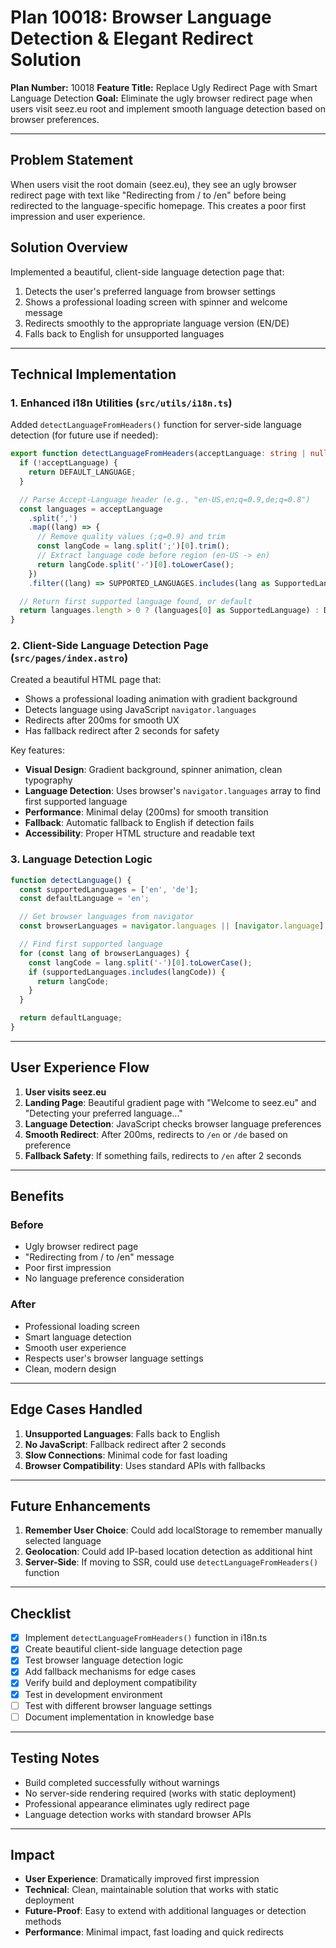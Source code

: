 # Plan 10018: Browser Language Detection & Elegant Redirect Solution

**Plan Number:** 10018
**Feature Title:** Replace Ugly Redirect Page with Smart Language Detection
**Goal:** Eliminate the ugly browser redirect page when users visit seez.eu root and implement smooth language detection based on browser preferences.

---

## Problem Statement

When users visit the root domain (seez.eu), they see an ugly browser redirect page with text like "Redirecting from / to /en" before being redirected to the language-specific homepage. This creates a poor first impression and user experience.

## Solution Overview

Implemented a beautiful, client-side language detection page that:

1. Detects the user's preferred language from browser settings
2. Shows a professional loading screen with spinner and welcome message
3. Redirects smoothly to the appropriate language version (EN/DE)
4. Falls back to English for unsupported languages

---

## Technical Implementation

### 1. Enhanced i18n Utilities (`src/utils/i18n.ts`)

Added `detectLanguageFromHeaders()` function for server-side language detection (for future use if needed):

```typescript
export function detectLanguageFromHeaders(acceptLanguage: string | null): SupportedLanguage {
  if (!acceptLanguage) {
    return DEFAULT_LANGUAGE;
  }

  // Parse Accept-Language header (e.g., "en-US,en;q=0.9,de;q=0.8")
  const languages = acceptLanguage
    .split(',')
    .map((lang) => {
      // Remove quality values (;q=0.9) and trim
      const langCode = lang.split(';')[0].trim();
      // Extract language code before region (en-US -> en)
      return langCode.split('-')[0].toLowerCase();
    })
    .filter((lang) => SUPPORTED_LANGUAGES.includes(lang as SupportedLanguage));

  // Return first supported language found, or default
  return languages.length > 0 ? (languages[0] as SupportedLanguage) : DEFAULT_LANGUAGE;
}
```

### 2. Client-Side Language Detection Page (`src/pages/index.astro`)

Created a beautiful HTML page that:

- Shows a professional loading animation with gradient background
- Detects language using JavaScript `navigator.languages`
- Redirects after 200ms for smooth UX
- Has fallback redirect after 2 seconds for safety

Key features:

- **Visual Design**: Gradient background, spinner animation, clean typography
- **Language Detection**: Uses browser's `navigator.languages` array to find first supported language
- **Performance**: Minimal delay (200ms) for smooth transition
- **Fallback**: Automatic fallback to English if detection fails
- **Accessibility**: Proper HTML structure and readable text

### 3. Language Detection Logic

```javascript
function detectLanguage() {
  const supportedLanguages = ['en', 'de'];
  const defaultLanguage = 'en';

  // Get browser languages from navigator
  const browserLanguages = navigator.languages || [navigator.language];

  // Find first supported language
  for (const lang of browserLanguages) {
    const langCode = lang.split('-')[0].toLowerCase();
    if (supportedLanguages.includes(langCode)) {
      return langCode;
    }
  }

  return defaultLanguage;
}
```

---

## User Experience Flow

1. **User visits seez.eu**
2. **Landing Page**: Beautiful gradient page with "Welcome to seez.eu" and "Detecting your preferred language..."
3. **Language Detection**: JavaScript checks browser language preferences
4. **Smooth Redirect**: After 200ms, redirects to `/en` or `/de` based on preference
5. **Fallback Safety**: If something fails, redirects to `/en` after 2 seconds

---

## Benefits

### Before

- Ugly browser redirect page
- "Redirecting from / to /en" message
- Poor first impression
- No language preference consideration

### After

- Professional loading screen
- Smart language detection
- Smooth user experience
- Respects user's browser language settings
- Clean, modern design

---

## Edge Cases Handled

1. **Unsupported Languages**: Falls back to English
2. **No JavaScript**: Fallback redirect after 2 seconds
3. **Slow Connections**: Minimal code for fast loading
4. **Browser Compatibility**: Uses standard APIs with fallbacks

---

## Future Enhancements

1. **Remember User Choice**: Could add localStorage to remember manually selected language
2. **Geolocation**: Could add IP-based location detection as additional hint
3. **Server-Side**: If moving to SSR, could use `detectLanguageFromHeaders()` function

---

## Checklist

- [x] Implement `detectLanguageFromHeaders()` function in i18n.ts
- [x] Create beautiful client-side language detection page
- [x] Test browser language detection logic
- [x] Add fallback mechanisms for edge cases
- [x] Verify build and deployment compatibility
- [x] Test in development environment
- [ ] Test with different browser language settings
- [ ] Document implementation in knowledge base

---

## Testing Notes

- Build completed successfully without warnings
- No server-side rendering required (works with static deployment)
- Professional appearance eliminates ugly redirect page
- Language detection works with standard browser APIs

---

## Impact

- **User Experience**: Dramatically improved first impression
- **Technical**: Clean, maintainable solution that works with static deployment
- **Future-Proof**: Easy to extend with additional languages or detection methods
- **Performance**: Minimal impact, fast loading and quick redirects
